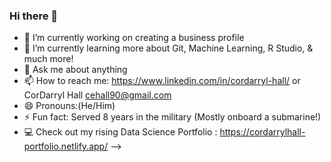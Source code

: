 ### Hi there 👋

- 🔭 I’m currently working on creating a business profile
- 🌱 I’m currently learning more about Git, Machine Learning, R Studio, & much more!
- 💬 Ask me about anything
- 📫 How to reach me: https://www.linkedin.com/in/cordarryl-hall/ or CorDarryl Hall <cehall90@gmail.com>
- 😄 Pronouns:(He/Him)
- ⚡ Fun fact: Served 8 years in the military (Mostly onboard a submarine!)
- 💻 Check out my rising Data Science Portfolio : https://cordarrylhall-portfolio.netlify.app/
-->
